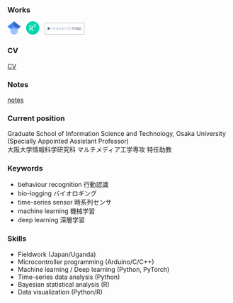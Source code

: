 
### Works
[<img src="/images/google_scholar.png" width="30">](https://scholar.google.co.jp/citations?user=TzrgGqEAAAAJ&hl=ja)&nbsp;&nbsp; [<img src="/images/researchgate.png" width="30">](https://scholar.google.co.jp/citations?user=TzrgGqEAAAAJ&hl=ja)&nbsp;&nbsp; [<img src="/images/research_map.png" width="90">](https://scholar.google.co.jp/citations?user=TzrgGqEAAAAJ&hl=ja)&nbsp;&nbsp;

### CV
[CV](docs/cv_en_jp_20240513.pdf)  

### Notes
[notes](pages/notes.md)  
    
<!--
[photography](pages/photography.md)
-->

### Current position 
Graduate School of Information Science and Technology, Osaka University    
(Specially Appointed Assistant Professor)    
大阪大学情報科学研究科 マルチメディア工学専攻 特任助教    

### Keywords
- behaviour recognition 行動認識
- bio-logging バイオロギング 
- time-series sensor 時系列センサ 
- machine learning 機械学習 
- deep learning 深層学習 

### Skills 
- Fieldwork (Japan/Uganda)  
- Microcontroller programming (Arduino/C/C++)
- Machine learning / Deep learning (Python, PyTorch)
- Time-series data analysis (Python) 
- Bayesian statistical analysis (R)
- Data visualization (Python/R)
